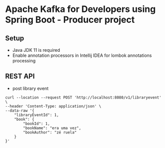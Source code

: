 # Apache Kafka for Developers using Spring Boot - Producer project

## Setup
* Java JDK 11 is required
* Enable annotation processors in Intellij IDEA for lombok annotations processing

## REST API

* post library event
```
curl --location --request POST 'http://localhost:8080/v1/libraryevent' \
--header 'Content-Type: application/json' \
--data-raw '{
    "libraryEventId": 1,
    "book": {
        "bookId": 1,
        "bookName": "era uma vez",
        "bookAuthor": "zé ruela"
    }
}'
```
